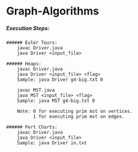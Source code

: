 # Graph-Algorithms

##### Execution Steps:

	###### Euler Tours:
		javac Driver.java
		java Driver <input_file>

	###### Heaps:
		javac Driver.java
		java Driver <input_file> <flag>
	    Sample: java Driver g4-big.txt 0

	    javac MST.java
		java MST <input_file> <flag>
		Sample: java MST g4-big.txt 0
		
		Note: 0 for executing prim mst on vertices.
		      1 for executing prim mst on edges.

	###### Pert Charts:
		javac Driver.java
	    java Driver <input_file>
	    Sample: java Driver in.txt
